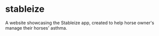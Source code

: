 # stableize
A website showcasing the Stableize app, created to help horse owner's manage their horses' asthma. 
